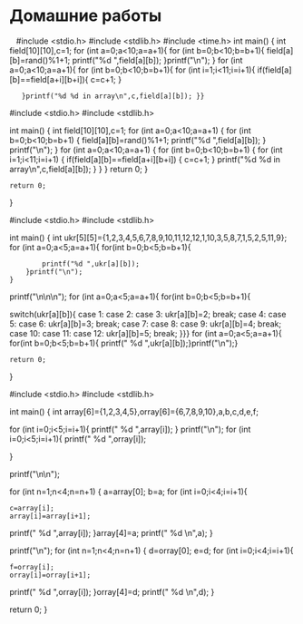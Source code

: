 ﻿# Домашние работы
﻿
﻿
﻿
﻿#include <stdio.h>
#include <stdlib.h>
#include <time.h>
int main()
{
    int field[10][10],c=1;
    for (int a=0;a<10;a=a+1){
        for (int b=0;b<10;b=b+1){
            field[a][b]=rand()%1+1;
            printf("%d ",field[a][b]);
        }printf("\n");
    }
    for (int a=0;a<10;a=a+1){
        for (int b=0;b<10;b=b+1){
                for (int i=1;i<11;i=i+1){
    if(field[a][b]==field[a+i][b+i]){
        c=c+1;
    }


       }printf("%d %d in array\n",c,field[a][b]); }}


#include <stdio.h>
#include <stdlib.h>

int main()
{
    int field[10][10],c=1;
    for (int a=0;a<10;a=a+1)
        {
            for (int b=0;b<10;b=b+1)
            { field[a][b]=rand()%1+1;
            printf("%d ",field[a][b]);
            }
            printf("\n");
        }
        for (int a=0;a<10;a=a+1)
            {
                for (int b=0;b<10;b=b+1)
                {
                    for (int i=1;i<11;i=i+1)
                    {
                        if(field[a][b]==field[a+i][b+i])
                        {
                            c=c+1;
                        }
                        printf("%d %d in array\n",c,field[a][b]);
                    }
                }
            }
            return 0;
}


    return 0;
}



#include <stdio.h>
#include <stdlib.h>

int main()
{
    int ukr[5][5]={1,2,3,4,5,6,7,8,9,10,11,12,12,1,10,3,5,8,7,1,5,2,5,11,9};
    for (int a=0;a<5;a=a+1){
        for(int b=0;b<5;b=b+1){

            printf("%d ",ukr[a][b]);
        }printf("\n");
    }
printf("\n\n\n");
   for (int a=0;a<5;a=a+1){
        for(int b=0;b<5;b=b+1){

   switch(ukr[a][b]){
   case 1:
   case 2:
   case 3:
    ukr[a][b]=2;
    break;
   case 4:
   case 5:
   case 6:
    ukr[a][b]=3;
    break;
   case 7:
   case 8:
   case 9:
    ukr[a][b]=4;
    break;
   case 10:
   case 11:
   case 12:
    ukr[a][b]=5;
    break;
        }}}
        for (int a=0;a<5;a=a+1){
        for(int b=0;b<5;b=b+1){
                printf(" %d ",ukr[a][b]);}printf("\n");}

    return 0;
}



#include <stdio.h>
#include <stdlib.h>

int main()
{
    int array[6]={1,2,3,4,5},orray[6]={6,7,8,9,10},a,b,c,d,e,f;

  for (int i=0;i<5;i=i+1){
    printf(" %d ",array[i]);
  }
  printf("\n");
  for (int i=0;i<5;i=i+1){
    printf(" %d ",orray[i]);


}

printf("\n\n");

for (int n=1;n<4;n=n+1)
{   a=array[0];
    b=a;
    for (int i=0;i<4;i=i+1){

    c=array[i];
    array[i]=array[i+1];


printf(" %d ",array[i]);
}array[4]=a;
printf(" %d \n",a);
}

printf("\n");
for (int n=1;n<4;n=n+1)
{   d=orray[0];
    e=d;
    for (int i=0;i<4;i=i+1){

    f=orray[i];
    orray[i]=orray[i+1];


printf(" %d ",orray[i]);
}orray[4]=d;
printf(" %d \n",d);
}

return 0;
}









